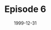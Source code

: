 ---
layout: podcast
title: Episode 6
number: 6
subtitle: 
summary: 
date: 1999-12-31
location: https://dl.dropboxusercontent.com/s/67i2mhgiwgpc9ui/watir_podcast_6.mp3?dl=0
size: 
duration: 
---